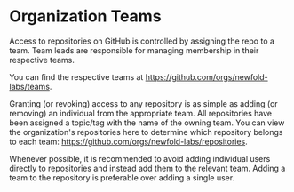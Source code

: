 # Organization Teams
Access to repositories on GitHub is controlled by assigning the repo to a team. Team leads are responsible for managing membership in their respective teams.

You can find the respective teams at https://github.com/orgs/newfold-labs/teams.

Granting (or revoking) access to any repository is as simple as adding (or removing) an individual from the appropriate team. All repositories have been assigned a topic/tag with the name of the owning team. You can view the organization's repositories here to determine which repository belongs to each team: https://github.com/orgs/newfold-labs/repositories.

Whenever possible, it is recommended to avoid adding individual users directly to repositories and instead add them to the relevant team. Adding a team to the repository is preferable over adding a single user.
